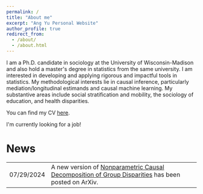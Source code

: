 ```yaml
---
permalink: /
title: "About me"
excerpt: "Ang Yu Personal Website"
author_profile: true
redirect_from: 
  - /about/
  - /about.html
---
```


I am a Ph.D. candidate in sociology at the University of Wisconsin-Madison and also hold a master's degree in statistics from the same university. I am interested in developing and applying rigorous and impactful tools in statistics. My methodological interests lie in causal inference, particularly mediation/longitudinal estimands and causal machine learning. My substantive areas include social stratification and mobility, the sociology of education, and health disparities.

You can find my CV <a href="https://ang-yu.github.io/files/MyCV.pdf" target="_blank">here</a>.
<!-- And [here](https://ang-yu.github.io/files/AngYu_Resume.pdf)'s my industry resume -->

I'm currently looking for a job!

<h1>News</h1>
<table style="border-collapse: collapse; width: 100%; border: none;">
    <tr>
        <td style="border: none; word-wrap: break-word; font-size: inherit;">07/29/2024</td>
        <td style="border: none; word-wrap: break-word; font-size: inherit;">A new version of <a href="https://arxiv.org/abs/2306.16591" target="_blank">Nonparametric Causal Decomposition of Group Disparities</a> has been posted on ArXiv. </td>
    </tr>
</table>
